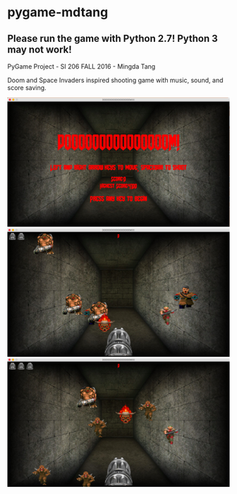 # pygame-mdtang
## Please run the game with Python 2.7! Python 3 may not work!
PyGame Project - SI 206 FALL 2016 - Mingda Tang

Doom and Space Invaders inspired shooting game with music, sound, and score saving.

![alt tag](screenshot1.png)
![alt tag](screenshot2.png)
![alt tag](screenshot3.png)


